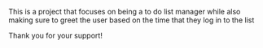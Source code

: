 This is a project that focuses on being a to do list manager while also making sure to greet the user based on the time that they log in to the list

Thank you for your support!
